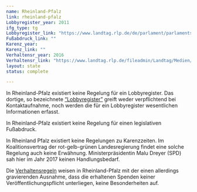 ```yaml
---
name: Rheinland-Pfalz
link: rheinland-pfalz
Lobbyregister_year: 2011
ifg_type: tg
Lobbyregister_link: "https://www.landtag.rlp.de/de/parlament/parlamentsdokumente/lobbyistenregister/"
Fußabdruck_link: ""
Karenz_year:
Karenz_link: ""
Verhaltensr_year: 2016
Verhaltensr_link: "https://www.landtag.rlp.de/fileadmin/Landtag/Medien/Rechtsgrundlagen/verhaltensregeln_fuer_die_mitglieder_des_landtags-1.pdf"
layout: state
status: complete

---
```


In Rheinland-Pfalz existiert keine Regelung für ein Lobbyregister. Das dortige, so bezeichnete [“Lobbyregister”](https://www.landtag.rlp.de/de/parlament/parlamentsdokumente/lobbyistenregister/) greift weder verpflichtend bei Kontaktaufnahme, noch werden die für ein Lobbyregister wesentlichen Informationen erfasst.

In Rheinland-Pfalz existiert keine Regelung für einen legislativen Fußabdruck.

In Rheinland Pfalz existiert keine Regelungen zu Karenzzeiten. Im Koalitionsvertrag der rot-gelb-grünen Landesregierung findet eine solche Regelung auch keine Erwähnung. Ministerpräsidentin Malu Dreyer (SPD) sah hier im Jahr 2017 keinen Handlungsbedarf.

Die [Verhaltensregeln](https://www.landtag.rlp.de/fileadmin/Landtag/Medien/Rechtsgrundlagen/verhaltensregeln_fuer_die_mitglieder_des_landtags-1.pdf) weisen in Rheinland-Pfalz mit der einen allerdings gravierenden Ausnahme, dass die erhaltenen Spenden keiner Veröffentlichungspflicht unterliegen, keine Besonderheiten auf.
